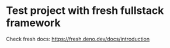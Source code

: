 # Test project with fresh fullstack framework

Check fresh docs: https://fresh.deno.dev/docs/introduction

